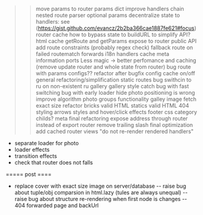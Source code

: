 >> move params to router
>> params dict
>> improve handlers chain
>> nested route parser
>> optional params
>> decentralize state to handlers: see (https://gist.github.com/evancz/2b2ba366cae1887fe621#focus)
>> router cache
>> how to bypass state to buildURL to simplify API?
>> html cache
>> getRoute and getParams expose to router public API
>> add route constraints (probably regex check)
>> fallback route on failed routematch
>> forwards
>> i18n
>> handlers cache
>> meta information ports
>> Less magic -> better perfomance and caching (remove update router and whole state from router)
>> bug route with params
>> configs??
>> refactor after bugfix
>> config cache on/off
>> general refactoring/simplification
>> static routes
>> bug swithcin to ru on non-existent ru gallery
>> gallery style catch
>> bug with fast switching
>> bug with early loader hide
>> photo positioning is wrong
>> improve algorithm
>> photo groups functionality
>> galley image fetch exact size
>> refactor bricks
>> valid HTML statics
>> valid HTML 404
>> styling
>> arrows styles and hover/click effects
>> footer css
>> category childs?
>> meta
>> final refactoring
>> expose address through router instead of export
>> router remove trailing slash
>> final optimization
>> add cached router views "do not re-render rendered handlers"

- separate loader for photo
- loader effects
- transition effects
- check that router does not falls

===== post ====
- replace cover with exact size image on server/database
-- raise bug about tuple/obj comparsion in html.lazy (tules are always unequal)
-- raise bug about structure re-rendering when first node is changes
-- 404 forwarded page and backUrl

